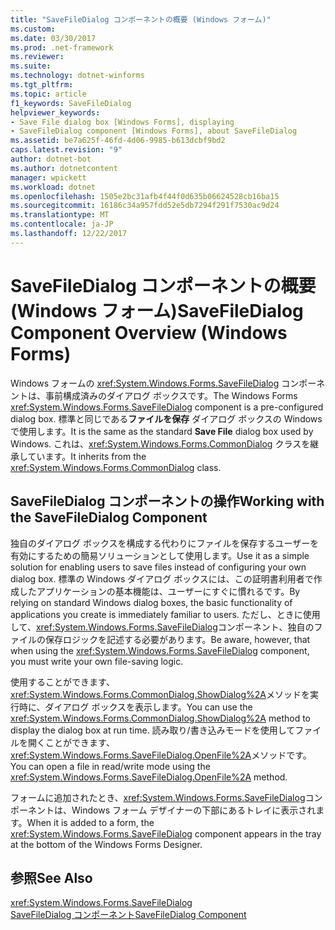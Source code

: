 ```yaml
---
title: "SaveFileDialog コンポーネントの概要 (Windows フォーム)"
ms.custom: 
ms.date: 03/30/2017
ms.prod: .net-framework
ms.reviewer: 
ms.suite: 
ms.technology: dotnet-winforms
ms.tgt_pltfrm: 
ms.topic: article
f1_keywords: SaveFileDialog
helpviewer_keywords:
- Save File dialog box [Windows Forms], displaying
- SaveFileDialog component [Windows Forms], about SaveFileDialog
ms.assetid: be7a625f-46fd-4d06-9985-b613dcbf9bd2
caps.latest.revision: "9"
author: dotnet-bot
ms.author: dotnetcontent
manager: wpickett
ms.workload: dotnet
ms.openlocfilehash: 1505e2bc31afb4f44f0d635b06624528cb16ba15
ms.sourcegitcommit: 16186c34a957fdd52e5db7294f291f7530ac9d24
ms.translationtype: MT
ms.contentlocale: ja-JP
ms.lasthandoff: 12/22/2017
---
```

# <a name="savefiledialog-component-overview-windows-forms"></a><span data-ttu-id="a6528-102">SaveFileDialog コンポーネントの概要 (Windows フォーム)</span><span class="sxs-lookup"><span data-stu-id="a6528-102">SaveFileDialog Component Overview (Windows Forms)</span></span>
<span data-ttu-id="a6528-103">Windows フォームの <xref:System.Windows.Forms.SaveFileDialog> コンポーネントは、事前構成済みのダイアログ ボックスです。</span><span class="sxs-lookup"><span data-stu-id="a6528-103">The Windows Forms <xref:System.Windows.Forms.SaveFileDialog> component is a pre-configured dialog box.</span></span> <span data-ttu-id="a6528-104">標準と同じである**ファイルを保存** ダイアログ ボックスの Windows で使用します。</span><span class="sxs-lookup"><span data-stu-id="a6528-104">It is the same as the standard **Save File** dialog box used by Windows.</span></span> <span data-ttu-id="a6528-105">これは、<xref:System.Windows.Forms.CommonDialog> クラスを継承しています。</span><span class="sxs-lookup"><span data-stu-id="a6528-105">It inherits from the <xref:System.Windows.Forms.CommonDialog> class.</span></span>  
  
## <a name="working-with-the-savefiledialog-component"></a><span data-ttu-id="a6528-106">SaveFileDialog コンポーネントの操作</span><span class="sxs-lookup"><span data-stu-id="a6528-106">Working with the SaveFileDialog Component</span></span>  
 <span data-ttu-id="a6528-107">独自のダイアログ ボックスを構成する代わりにファイルを保存するユーザーを有効にするための簡易ソリューションとして使用します。</span><span class="sxs-lookup"><span data-stu-id="a6528-107">Use it as a simple solution for enabling users to save files instead of configuring your own dialog box.</span></span> <span data-ttu-id="a6528-108">標準の Windows ダイアログ ボックスには、この証明書利用者で作成したアプリケーションの基本機能は、ユーザーにすぐに慣れるです。</span><span class="sxs-lookup"><span data-stu-id="a6528-108">By relying on standard Windows dialog boxes, the basic functionality of applications you create is immediately familiar to users.</span></span> <span data-ttu-id="a6528-109">ただし、ときに使用して、<xref:System.Windows.Forms.SaveFileDialog>コンポーネント、独自のファイルの保存ロジックを記述する必要があります。</span><span class="sxs-lookup"><span data-stu-id="a6528-109">Be aware, however, that when using the <xref:System.Windows.Forms.SaveFileDialog> component, you must write your own file-saving logic.</span></span>  
  
 <span data-ttu-id="a6528-110">使用することができます、<xref:System.Windows.Forms.CommonDialog.ShowDialog%2A>メソッドを実行時に、ダイアログ ボックスを表示します。</span><span class="sxs-lookup"><span data-stu-id="a6528-110">You can use the <xref:System.Windows.Forms.CommonDialog.ShowDialog%2A> method to display the dialog box at run time.</span></span> <span data-ttu-id="a6528-111">読み取り/書き込みモードを使用してファイルを開くことができます、<xref:System.Windows.Forms.SaveFileDialog.OpenFile%2A>メソッドです。</span><span class="sxs-lookup"><span data-stu-id="a6528-111">You can open a file in read/write mode using the <xref:System.Windows.Forms.SaveFileDialog.OpenFile%2A> method.</span></span>  
  
 <span data-ttu-id="a6528-112">フォームに追加されたとき、<xref:System.Windows.Forms.SaveFileDialog>コンポーネントは、Windows フォーム デザイナーの下部にあるトレイに表示されます。</span><span class="sxs-lookup"><span data-stu-id="a6528-112">When it is added to a form, the <xref:System.Windows.Forms.SaveFileDialog> component appears in the tray at the bottom of the Windows Forms Designer.</span></span>  
  
## <a name="see-also"></a><span data-ttu-id="a6528-113">参照</span><span class="sxs-lookup"><span data-stu-id="a6528-113">See Also</span></span>  
 <xref:System.Windows.Forms.SaveFileDialog>  
 [<span data-ttu-id="a6528-114">SaveFileDialog コンポーネント</span><span class="sxs-lookup"><span data-stu-id="a6528-114">SaveFileDialog Component</span></span>](../../../../docs/framework/winforms/controls/savefiledialog-component-windows-forms.md)
